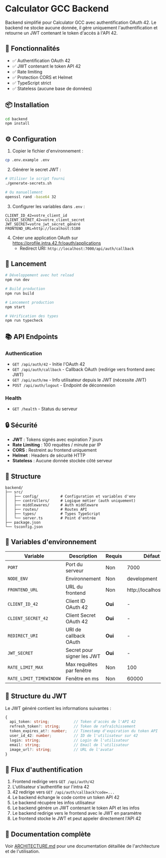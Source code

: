 # Calculator GCC Backend

Backend simplifié pour Calculator GCC avec authentification OAuth 42. Le backend ne stocke aucune donnée, il gère uniquement l'authentification et retourne un JWT contenant le token d'accès à l'API 42.

## 🚀 Fonctionnalités

- ✅ Authentification OAuth 42
- ✅ JWT contenant le token API 42
- ✅ Rate limiting
- ✅ Protection CORS et Helmet
- ✅ TypeScript strict
- ✅ Stateless (aucune base de données)

## 📦 Installation

```bash
cd backend
npm install
```

## ⚙️ Configuration

1. Copier le fichier d'environnement :
```bash
cp .env.example .env
```

2. Générer le secret JWT :
```bash
# Utiliser le script fourni
./generate-secrets.sh

# Ou manuellement
openssl rand -base64 32
```

3. Configurer les variables dans `.env` :
```env
CLIENT_ID_42=votre_client_id
CLIENT_SECRET_42=votre_client_secret
JWT_SECRET=votre_jwt_secret_généré
FRONTEND_URL=http://localhost:5180
```

4. Créer une application OAuth sur https://profile.intra.42.fr/oauth/applications
   - Redirect URI: `http://localhost:7000/api/auth/callback`

## 🏃 Lancement

```bash
# Développement avec hot reload
npm run dev

# Build production
npm run build

# Lancement production
npm start

# Vérification des types
npm run typecheck
```

## 📚 API Endpoints

### Authentication
- `GET /api/auth/42` - Initie l'OAuth 42
- `GET /api/auth/callback` - Callback OAuth (redirige vers frontend avec JWT)
- `GET /api/auth/me` - Info utilisateur depuis le JWT (nécessite JWT)
- `POST /api/auth/logout` - Endpoint de déconnexion

### Health
- `GET /health` - Status du serveur

## 🔒 Sécurité

- **JWT** : Tokens signés avec expiration 7 jours
- **Rate Limiting** : 100 requêtes / minute par IP
- **CORS** : Restreint au frontend uniquement
- **Helmet** : Headers de sécurité HTTP
- **Stateless** : Aucune donnée stockée côté serveur

## 📁 Structure

```
backend/
├── src/
│   ├── config/          # Configuration et variables d'env
│   ├── controllers/     # Logique métier (auth uniquement)
│   ├── middlewares/     # Auth middleware
│   ├── routes/          # Routes API
│   ├── types/           # Types TypeScript
│   └── server.ts        # Point d'entrée
├── package.json
└── tsconfig.json
```

## 🔧 Variables d'environnement

| Variable | Description | Requis | Défaut |
|----------|-------------|--------|--------|
| `PORT` | Port du serveur | Non | 7000 |
| `NODE_ENV` | Environnement | Non | development |
| `FRONTEND_URL` | URL du frontend | Non | http://localhost:5180 |
| `CLIENT_ID_42` | Client ID OAuth 42 | **Oui** | - |
| `CLIENT_SECRET_42` | Client Secret OAuth 42 | **Oui** | - |
| `REDIRECT_URI` | URI de callback OAuth | **Oui** | - |
| `JWT_SECRET` | Secret pour signer les JWT | **Oui** | - |
| `RATE_LIMIT_MAX` | Max requêtes par fenêtre | Non | 100 |
| `RATE_LIMIT_TIMEWINDOW` | Fenêtre en ms | Non | 60000 |

## 📝 Structure du JWT

Le JWT généré contient les informations suivantes :

```typescript
{
  api_token: string;           // Token d'accès de l'API 42
  refresh_token?: string;      // Token de rafraîchissement
  token_expires_at?: number;   // Timestamp d'expiration du token API
  user_id_42: number;          // ID de l'utilisateur sur 42
  login: string;               // Login de l'utilisateur
  email: string;               // Email de l'utilisateur
  image_url?: string;          // URL de l'avatar
}
```

## 🔄 Flux d'authentification

1. Frontend redirige vers `GET /api/auth/42`
2. L'utilisateur s'authentifie sur l'intra 42
3. 42 redirige vers `GET /api/auth/callback?code=...`
4. Le backend échange le code contre un token API 42
5. Le backend récupère les infos utilisateur
6. Le backend génère un JWT contenant le token API et les infos
7. Le backend redirige vers le frontend avec le JWT en paramètre
8. Le frontend stocke le JWT et peut appeler directement l'API 42

## 📖 Documentation complète

Voir [ARCHITECTURE.md](./ARCHITECTURE.md) pour une documentation détaillée de l'architecture et de l'utilisation.
